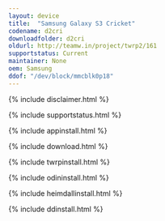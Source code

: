 ```yaml
---
layout: device
title:  "Samsung Galaxy S3 Cricket"
codename: d2cri
downloadfolder: d2cri
oldurl: http://teamw.in/project/twrp2/161
supportstatus: Current
maintainer: None
oem: Samsung
ddof: "/dev/block/mmcblk0p18"
---
```


{% include disclaimer.html %}

{% include supportstatus.html %}

{% include appinstall.html %}

{% include download.html %}

{% include twrpinstall.html %}

{% include odininstall.html %}

{% include heimdallinstall.html %}

{% include ddinstall.html %}
